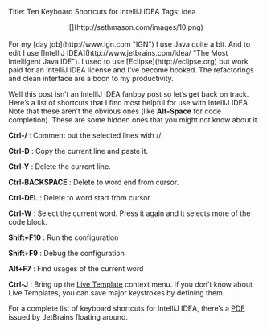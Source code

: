 Title: Ten Keyboard Shortcuts for IntelliJ IDEA
Tags: idea

<center>![](http://sethmason.com/images/10.png)</center>

<br />
For my [day job](http://www.ign.com "IGN") I use Java quite a bit. And
to edit I use [IntelliJ
IDEA](http://www.jetbrains.com/idea/ "The Most Intelligent Java IDE"). I
used to use [Eclipse](http://eclipse.org) but work paid for an IntelliJ
IDEA license and I’ve become hooked. The refactorings and clean
interface are a boon to my productivity.

Well this post isn’t an IntelliJ IDEA fanboy post so let’s get back on
track. Here’s a list of shortcuts that I find most helpful for use with
IntelliJ IDEA. Note that these aren’t the obvious ones (like
**Alt-Space** for code completion). These are some hidden ones that you
might not know about it.

**Ctrl-/**
:   Comment out the selected lines with //.

**Ctrl-D**
:   Copy the current line and paste it.

**Ctrl-Y**
:   Delete the current line.

**Ctrl-BACKSPACE**
:   Delete to word end from cursor.

**Ctrl-DEL**
:   Delete to word start from cursor.

**Ctrl-W**
:   Select the current word. Press it again and it selects more of the
    code block.

**Shift+F10**
:   Run the configuration

**Shift+F9**
:   Debug the configuration

**Alt+F7**
:   Find usages of the current word

**Ctrl-J**
:   Bring up the [Live
    Template](http://www.jetbrains.com/idea/docs/help/editing/livetemplates/definetemplates.html)
    context menu. If you don’t know about Live Templates, you can save
    major keystrokes by defining them.

For a complete list of keyboard shortcuts for IntelliJ IDEA, there’s a
[PDF](http://www.jetbrains.com/idea/docs/IntelliJIDEA8_ReferenceCard.pdf "PDF of IntelliJ IDEA keyboard shortcuts")
issued by JetBrains floating around.
